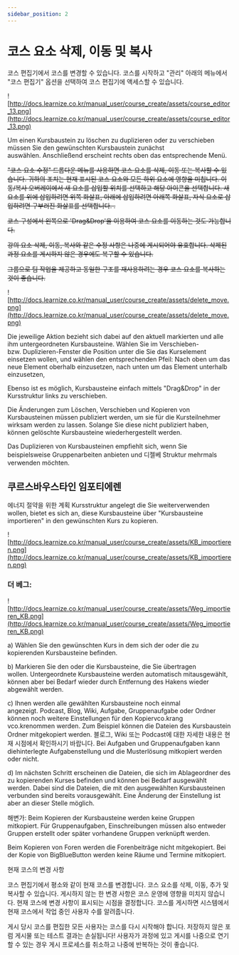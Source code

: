 ```yaml
---
sidebar_position: 2
---
```


# 코스 요소 삭제, 이동 및 복사

코스 편집기에서 코스를 변경할 수 있습니다. 코스를 시작하고 "관리" 아래의 메뉴에서 "코스 편집기" 옵션을 선택하여 코스 편집기에 액세스할 수 있습니다.

![http://docs.learnize.co.kr/manual_user/course_create/assets/course_editor_13.png](http://docs.learnize.co.kr/manual_user/course_create/assets/course_editor_13.png)

Um einen Kursbaustein zu löschen zu duplizieren oder zu verschieben müssen Sie den gewünschten Kursbaustein zunächst auswählen. Anschließend erscheint rechts oben das entsprechende Menü.

~~"코스 요소 수정" 드롭다운 메뉴를 사용하면 코스 요소를 삭제, 이동 또는 복사할 수 있습니다. 귀하의 조치는 현재 표시된 코스 요소와 모든 하위 요소에 영향을 미칩니다. 이동/복사 오버레이에서 새 요소를 삽입할 위치를 선택하고 해당 아이콘을 선택합니다. 새 요소를 위에 삽입하려면 위쪽 화살표, 아래에 삽입하려면 아래쪽 화살표, 자식 요소로 삽입하려면 구부러진 화살표를 선택합니다. .~~

~~코스 구성에서 왼쪽으로 'Drag&Drop'을 이용하여 코스 요소를 이동하는 것도 가능합니다.~~

~~강의 요소 삭제, 이동, 복사와 같은 수정 사항은 나중에 게시되어야 유효합니다. 삭제된 과정 요소를 게시하지 않은 경우에도 복구할 수 있습니다.~~

~~그룹으로 팀 작업을 제공하고 동일한 구조를 재사용하려는 경우 코스 요소를 복사하는 것이 좋습니다.~~

![http://docs.learnize.co.kr/manual_user/course_create/assets/delete_move.png](http://docs.learnize.co.kr/manual_user/course_create/assets/delete_move.png)

Die jeweilige Aktion bezieht sich dabei auf den aktuell markierten und alle ihm untergeordneten Kursbausteine. Wählen Sie im Verschieben-bzw. Duplizieren-Fenster die Position unter die Sie das Kurselement einsetzen wollen, und wählen den entsprechenden Pfeil: Nach oben um das neue Element oberhalb einzusetzen, nach unten um das Element unterhalb einzusetzen,

Ebenso ist es möglich, Kursbausteine einfach mittels "Drag&Drop" in der Kursstruktur links zu verschieben.

Die Änderungen zum Löschen, Verschieben und Kopieren von Kursbausteinen müssen publiziert werden, um sie für die Kursteilnehmer wirksam werden zu lassen. Solange Sie diese nicht publiziert haben, können gelöschte Kursbausteine wiederhergestellt werden.

Das Duplizieren von Kursbausteinen empfiehlt sich, wenn Sie beispielsweise Gruppenarbeiten anbieten und 디젤베 Struktur mehrmals verwenden möchten.

## 쿠르스바우스타인 임포티에렌

에너지 절약을 위한 계획 Kursstruktur angelegt die Sie weiterverwenden wollen, bietet es sich an, diese Kursbausteine über "Kursbausteine importieren" in den gewünschten Kurs zu kopieren.

![http://docs.learnize.co.kr/manual_user/course_create/assets/KB_importieren.png](http://docs.learnize.co.kr/manual_user/course_create/assets/KB_importieren.png)

### 더 베그:

![http://docs.learnize.co.kr/manual_user/course_create/assets/Weg_importieren_KB.png](http://docs.learnize.co.kr/manual_user/course_create/assets/Weg_importieren_KB.png)

a) Wählen Sie den gewünschten Kurs in dem sich der oder die zu kopierenden Kursbausteine befinden.

b) Markieren Sie den oder die Kursbausteine, die Sie übertragen wollen. Untergeordnete Kursbausteine werden automatisch mitausgewählt, können aber bei Bedarf wieder durch Entfernung des Hakens wieder abgewählt werden.

c) Ihnen werden alle gewählten Kursbausteine noch einmal angezeigt. Podcast, Blog, Wiki, Aufgabe, Gruppenaufgabe oder Ordner können noch weitere Einstellungen für den Kopiervco.krang vco.krenommen werden. Zum Beispiel können die Dateien des Kursbaustein Ordner mitgekopiert werden. 블로그, Wiki 또는 Podcast에 대한 자세한 내용은 현재 시점에서 확인하시기 바랍니다. Bei Aufgaben und Gruppenaufgaben kann diehinterlegte Aufgabenstellung und die Musterlösung mitkopiert werden oder nicht.

d) Im nächsten Schritt erscheinen die Dateien, die sich im Ablageordner des zu kopierenden Kurses befinden und können bei Bedarf ausgewählt werden. Dabei sind die Dateien, die mit den ausgewählten Kursbausteinen verbunden sind bereits vorausgewählt. Eine Änderung der Einstellung ist aber an dieser Stelle möglich.

해변가: Beim Kopieren der Kursbausteine werden keine Gruppen mitkopiert. Für Gruppenaufgaben, Einschreibungen müssen also entweder Gruppen erstellt oder später vorhandene Gruppen verknüpft werden.

Beim Kopieren von Foren werden die Forenbeiträge nicht mitgekopiert. Bei der Kopie von BigBlueButton werden keine Räume und Termine mitkopiert.

현재 코스의 변경 사항

코스 편집기에서 평소와 같이 현재 코스를 변경합니다. 코스 요소를 삭제, 이동, 추가 및 복사할 수 있습니다. 게시하지 않는 한 변경 사항은 코스 운영에 영향을 미치지 않습니다. 현재 코스에 변경 사항이 표시되는 시점을 결정합니다. 코스를 게시하면 시스템에서 현재 코스에서 작업 중인 사용자 수를 알려줍니다.

게시 당시 코스를 편집한 모든 사용자는 코스를 다시 시작해야 합니다. 저장하지 않은 포럼 게시물 또는 테스트 결과는 손실됩니다! 사용자가 과정에 있고 게시를 나중으로 연기할 수 있는 경우 게시 프로세스를 취소하고 나중에 반복하는 것이 좋습니다.